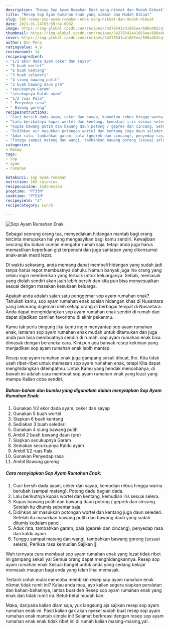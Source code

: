 ```yaml
---
description: "Resep Sop Ayam Rumahan Enak yang nikmat dan Mudah Dibuat"
title: "Resep Sop Ayam Rumahan Enak yang nikmat dan Mudah Dibuat"
slug: 585-resep-sop-ayam-rumahan-enak-yang-nikmat-dan-mudah-dibuat
date: 2021-01-24T03:59:54.603Z
image: https://img-global.cpcdn.com/recipes/34278541a41685ea/680x482cq70/sop-ayam-rumahan-enak-foto-resep-utama.jpg
thumbnail: https://img-global.cpcdn.com/recipes/34278541a41685ea/680x482cq70/sop-ayam-rumahan-enak-foto-resep-utama.jpg
cover: https://img-global.cpcdn.com/recipes/34278541a41685ea/680x482cq70/sop-ayam-rumahan-enak-foto-resep-utama.jpg
author: Don Pena
ratingvalue: 4.9
reviewcount: 14
recipeingredient:
- "1/2 ekor dada ayam ceker dan sayap"
- "5 buah wortel"
- "6 buah kentang"
- "3 buah selederi"
- "4 siung bawang putih"
- "2 buah bawang daun pre"
- "secukupnya Garam"
- "secukupnya Kaldu ayam"
- "1/2 ruas Pala"
- " Penyedap rasa"
- " Bawang goreng"
recipeinstructions:
- "Cuci bersih dada ayam, ceker dan sayap, kemudian rebus hingga warna berubah (sampai matang). Potong dadu bagian dada."
- "Lalu berikutnya kupas wortel dan kentang, kemudian iris sesuai selera."
- "Kupas bawang putih dan bawang daun potong / geprek dan cincang. Setelah itu ditumis sebentar saja."
- "Didihkan air masukkan potongan wortel dan kentang juga daun selederi. Setelah itu masukkan bawang putih dan bawang dauh yang sudah ditumis kedalam panci."
- "Aduk rata, tambahkan garam, pala (geprek dan cincang), penyedap rasa dan kaldu ayam."
- "Tunggu sampai matang dan wangi, tambahkan bawang goreng (sesuai selera), Periksa rasa kemudian Sajikan 🙂"
categories:
- Resep
tags:
- sop
- ayam
- rumahan

katakunci: sop ayam rumahan 
nutrition: 163 calories
recipecuisine: Indonesian
preptime: "PT33M"
cooktime: "PT51M"
recipeyield: "4"
recipecategory: Lunch

---
```



![Sop Ayam Rumahan Enak](https://img-global.cpcdn.com/recipes/34278541a41685ea/680x482cq70/sop-ayam-rumahan-enak-foto-resep-utama.jpg)

Sebagai seorang orang tua, menyediakan hidangan mantab bagi orang tercinta merupakan hal yang mengasyikan bagi kamu sendiri. Kewajiban seorang ibu bukan cuman mengatur rumah saja, tetapi anda juga harus memastikan keperluan gizi terpenuhi dan juga santapan yang dikonsumsi anak-anak mesti lezat.

Di waktu  sekarang, anda memang dapat membeli hidangan yang sudah jadi tanpa harus repot membuatnya dahulu. Namun banyak juga lho orang yang selalu ingin memberikan yang terbaik untuk keluarganya. Sebab, memasak yang diolah sendiri akan jauh lebih bersih dan kita pun bisa menyesuaikan sesuai dengan masakan kesukaan keluarga. 



Apakah anda adalah salah satu penggemar sop ayam rumahan enak?. Tahukah kamu, sop ayam rumahan enak adalah hidangan khas di Nusantara yang sekarang digemari oleh setiap orang di berbagai tempat di Nusantara. Anda dapat menghidangkan sop ayam rumahan enak sendiri di rumah dan dapat dijadikan camilan favoritmu di akhir pekanmu.

Kamu tak perlu bingung jika kamu ingin menyantap sop ayam rumahan enak, lantaran sop ayam rumahan enak mudah untuk ditemukan dan juga anda pun bisa membuatnya sendiri di rumah. sop ayam rumahan enak bisa dimasak dengan beraneka cara. Kini pun ada banyak resep kekinian yang menjadikan sop ayam rumahan enak lebih mantap.

Resep sop ayam rumahan enak juga gampang sekali dibuat, lho. Kita tidak usah ribet-ribet untuk memesan sop ayam rumahan enak, tetapi Kita dapat menghidangkan ditempatmu. Untuk Kamu yang hendak mencobanya, di bawah ini adalah cara membuat sop ayam rumahan enak yang lezat yang mampu Kalian coba sendiri.

<!--inarticleads1-->

##### Bahan-bahan dan bumbu yang digunakan dalam menyiapkan Sop Ayam Rumahan Enak:

1. Gunakan 1/2 ekor dada ayam, ceker dan sayap
1. Gunakan 5 buah wortel
1. Siapkan 6 buah kentang
1. Sediakan 3 buah selederi
1. Gunakan 4 siung bawang putih
1. Ambil 2 buah bawang daun (pre)
1. Siapkan secukupnya Garam
1. Sediakan secukupnya Kaldu ayam
1. Ambil 1/2 ruas Pala
1. Gunakan  Penyedap rasa
1. Ambil  Bawang goreng




<!--inarticleads2-->

##### Cara menyiapkan Sop Ayam Rumahan Enak:

1. Cuci bersih dada ayam, ceker dan sayap, kemudian rebus hingga warna berubah (sampai matang). Potong dadu bagian dada.
1. Lalu berikutnya kupas wortel dan kentang, kemudian iris sesuai selera.
1. Kupas bawang putih dan bawang daun potong / geprek dan cincang. Setelah itu ditumis sebentar saja.
1. Didihkan air masukkan potongan wortel dan kentang juga daun selederi. Setelah itu masukkan bawang putih dan bawang dauh yang sudah ditumis kedalam panci.
1. Aduk rata, tambahkan garam, pala (geprek dan cincang), penyedap rasa dan kaldu ayam.
1. Tunggu sampai matang dan wangi, tambahkan bawang goreng (sesuai selera), Periksa rasa kemudian Sajikan 🙂




Wah ternyata cara membuat sop ayam rumahan enak yang lezat tidak ribet ini gampang sekali ya! Semua orang dapat menghidangkannya. Resep sop ayam rumahan enak Sesuai banget untuk anda yang sedang belajar memasak maupun bagi anda yang telah lihai memasak.

Tertarik untuk mulai mencoba membikin resep sop ayam rumahan enak nikmat tidak rumit ini? Kalau anda mau, ayo kalian segera siapkan peralatan dan bahan-bahannya, lantas buat deh Resep sop ayam rumahan enak yang enak dan tidak rumit ini. Betul-betul mudah kan. 

Maka, daripada kalian diam saja, yuk langsung aja sajikan resep sop ayam rumahan enak ini. Pasti kalian gak akan nyesel sudah buat resep sop ayam rumahan enak mantab simple ini! Selamat berkreasi dengan resep sop ayam rumahan enak enak tidak ribet ini di rumah kalian masing-masing,ya!.

